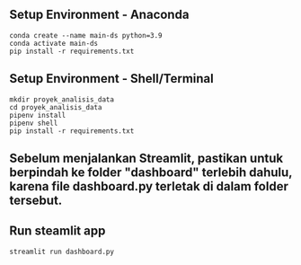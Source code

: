 ## Setup Environment - Anaconda
```
conda create --name main-ds python=3.9
conda activate main-ds
pip install -r requirements.txt
```

## Setup Environment - Shell/Terminal
```
mkdir proyek_analisis_data
cd proyek_analisis_data
pipenv install
pipenv shell
pip install -r requirements.txt
```
## Sebelum menjalankan Streamlit, pastikan untuk berpindah ke folder "dashboard" terlebih dahulu, karena file **dashboard.py** terletak di dalam folder tersebut.
## Run steamlit app
```
streamlit run dashboard.py
```
